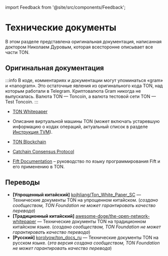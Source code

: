 import Feedback from '@site/src/components/Feedback';

# Технические документы

В этом разделе представлена ​​оригинальная документация, написанная доктором  Николаем Дуровым, которая всесторонне описывает все части TON.

## Оригинальная документация

:::info
В коде, комментариях и документации могут упоминаться «gram» и «nanogram». Это остаточные явления из оригинального кода TON, над которым работали в Telegram. Криптовалюта Gram никогда не выпускалась. Валюта TON — Toncoin, а валюта тестовой сети TON — Test Toncoin.
:::

- [TON Whitepaper](https://docs.ton.org/ton.pdf)

- Описание виртуальной машины TON (может включать устаревшую информацию о кодах операций, актуальный список в разделе [Инструкция TVM](/v3/documentation/tvm/tvm-overview)).

- [TON Blockchain](https://docs.ton.org/tblkch.pdf)

- [Catchain Consensus Protocol](https://docs.ton.org/catchain.pdf)

- [Fift Documentation](https://docs.ton.org/fiftbase.pdf) – руководство по языку программирования Fift и его применению в TON.

## Переводы

- **\[Упрощенный китайский]** [kojhliang/Ton_White_Paper_SC](https://github.com/kojhliang/Ton_White_Paper_SC/blob/main/Ton%E5%8C%BA%E5%9D%97%E9%93%BE%E7%99%BD%E7%9A%AE%E4%B9%A6_%E7%AE%80%E4%BD%93%E4%B8%AD%E6%96%87%E7%89%88.pdf) — Технические документы TON на упрощенном китайском. (_создано сообществом, TON Foundation не может гарантировать качество перевода_)
- **\[Традиционный китайский]** [awesome-doge/the-open-network-whitepaper](https://github.com/awesome-doge/TON_Paper/blob/main/zh_ton.pdf) — Технические документы TON на традиционном китайском языке. (_создано сообществом, TON Foundation не может гарантировать качество перевода_)
- **\[Русский]** [korolyow/ton_docs_ru](https://github.com/Korolyow/TON_docs_ru) — Технические документы TON на русском языке. (_эта версия создана сообществом, TON Foundation не может гарантировать качество перевода_)

<Feedback />

